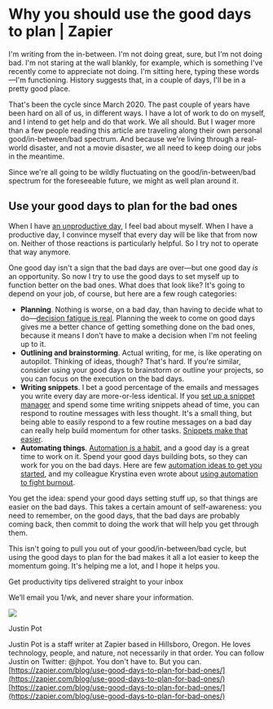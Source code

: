 # Why you should use the good days to plan | Zapier
I'm writing from the in-between. I'm not doing great, sure, but I'm not doing bad. I'm not staring at the wall blankly, for example, which is something I've recently come to appreciate not doing. I'm sitting here, typing these words—I'm functioning. History suggests that, in a couple of days, I'll be in a pretty good place. 

That's been the cycle since March 2020. The past couple of years have been hard on all of us, in different ways. I have a lot of work to do on myself, and I intend to get help and do that work. We all should. But I wager more than a few people reading this article are traveling along their own personal good/in-between/bad spectrum. And because we're living through a real-world disaster, and not a movie disaster, we all need to keep doing our jobs in the meantime. 

Since we're all going to be wildly fluctuating on the good/in-between/bad spectrum for the foreseeable future, we might as well plan around it.

## Use your good days to plan for the bad ones

When I have [an unproductive day](https://zapier.com/blog/productivity-isnt-the-point/), I feel bad about myself. When I have a productive day, I convince myself that every day will be like that from now on. Neither of those reactions is particularly helpful. So I try not to operate that way anymore. 

One good day isn't a sign that the bad days are over—but one good day _is_ an opportunity. So now I try to use the good days to set myself up to function better on the bad ones. What does that look like? It's going to depend on your job, of course, but here are a few rough categories:

-   **Planning**. Nothing is worse, on a bad day, than having to decide what to do—[decision fatigue is real](https://zapier.com/blog/decision-fatigue-productivity/). Planning the week to come on good days gives me a better chance of getting something done on the bad ones, because it means I don't have to make a decision when I'm not feeling up to it. 
-   **Outlining and brainstorming**. Actual writing, for me, is like operating on autopilot. Thinking of ideas, though? That's hard. If you're similar, consider using your good days to brainstorm or outline your projects, so you can focus on the execution on the bad days.
-   **Writing snippets**. I bet a good percentage of the emails and messages you write every day are more-or-less identical. If you [set up a snippet manager](https://zapier.com/blog/text-expander-how-to/) and spend some time writing snippets ahead of time, you can respond to routine messages with less thought. It's a small thing, but being able to easily respond to a few routine messages on a bad day can really help build momentum for other tasks. [Snippets make that easier](https://zapier.com/blog/customer-support-during-a-crisis/). 
-   **Automating things**. [Automation is a habit](https://zapier.com/blog/automation-is-a-habit/), and a good day is a great time to work on it. Spend your good days building bots, so they can work for you on the bad days. Here are few [automation ideas to get you started](https://zapier.com/blog/what-you-should-automate/), and my colleague Krystina even wrote about [using automation to fight burnout](https://zapier.com/blog/automate-healthy-work-habits/).

You get the idea: spend your good days setting stuff up, so that things are easier on the bad days. This takes a certain amount of self-awareness: you need to remember, on the good days, that the bad days are probably coming back, then commit to doing the work that will help you get through them. 

This isn't going to pull you out of your good/in-between/bad cycle, but using the good days to plan for the bad makes it all a lot easier to keep the momentum going. It's helping me a lot, and I hope it helps you. 

Get productivity tips delivered straight to your inbox

We’ll email you 1/wk, and never share your information.

![](https://www.gravatar.com/avatar/e71a9ec713c378f781df1a77d8c5c1c0?d=https://secure.gravatar.com/avatar/b9fa8353122853002d8dcffc2c775182.jpg?s=75&r=G)

Justin Pot

Justin Pot is a staff writer at Zapier based in Hillsboro, Oregon. He loves technology, people, and nature, not necessarily in that order. You can follow Justin on Twitter: @jhpot. You don't have to. But you can. 
 [https://zapier.com/blog/use-good-days-to-plan-for-bad-ones/](https://zapier.com/blog/use-good-days-to-plan-for-bad-ones/) 
 [https://zapier.com/blog/use-good-days-to-plan-for-bad-ones/](https://zapier.com/blog/use-good-days-to-plan-for-bad-ones/)
